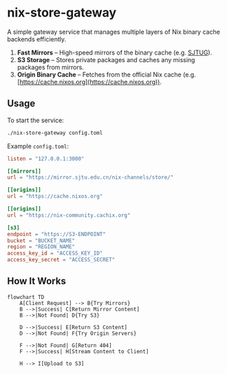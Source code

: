 # nix-store-gateway

A simple gateway service that manages multiple layers of Nix binary cache backends efficiently.

1. **Fast Mirrors** – High-speed mirrors of the binary cache (e.g. [SJTUG](https://mirrors.sjtug.sjtu.edu.cn/docs/nix-channels/store)).
2. **S3 Storage** – Stores private packages and caches any missing packages from mirrors.
3. **Origin Binary Cache** – Fetches from the official Nix cache (e.g. [https://cache.nixos.org](https://cache.nixos.org)).

## Usage

To start the service:

```sh
./nix-store-gateway config.toml
```

Example `config.toml`:

```toml
listen = "127.0.0.1:3000"

[[mirrors]]
url = "https://mirror.sjtu.edu.cn/nix-channels/store/"

[[origins]]
url = "https://cache.nixos.org"

[[origins]]
url = "https://nix-community.cachix.org"

[s3]
endpoint = "https://S3-ENDPOINT"
bucket = "BUCKET_NAME"
region = "REGION_NAME"
access_key_id = "ACCESS_KEY_ID"
access_key_secret = "ACCESS_SECRET"
```

## How It Works

```mermaid
flowchart TD
    A[Client Request] --> B{Try Mirrors}
    B -->|Success| C[Return Mirror Content]
    B -->|Not Found| D{Try S3}

    D -->|Success| E[Return S3 Content]
    D -->|Not Found| F{Try Origin Servers}

    F -->|Not Found| G[Return 404]
    F -->|Success| H[Stream Content to Client]

    H --> I[Upload to S3]
```
